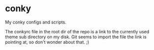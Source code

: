 conky
=====

My conky configs and scripts.

The conkyrc file in the root dir of the repo is a link to the currently used theme sub directory on my disk. 
Git seems to import the file the link is pointing at, so don't wonder about that. ;)
